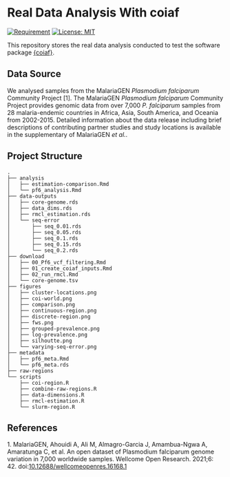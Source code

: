 <!-- README.md is generated from README.Rmd. Please edit that file -->

# Real Data Analysis With coiaf

<!-- badges: start -->

[![Requirement](https://img.shields.io/badge/requirement-coiaf-blue)](https://github.com/bailey-lab/coiaf)
[![License:
MIT](https://img.shields.io/badge/License-MIT-yellow.svg)](https://opensource.org/licenses/MIT)

<!-- badges: end -->

This repository stores the real data analysis conducted to test the
software package [{coiaf}](https://github.com/bailey-lab/coiaf).

## Data Source

We analysed samples from the MalariaGEN _Plasmodium falciparum_
Community Project \[1\]. The MalariaGEN _Plasmodium falciparum_
Community Project provides genomic data from over 7,000 _P. falciparum_
samples from 28 malaria-endemic countries in Africa, Asia, South
America, and Oceania from 2002-2015. Detailed information about the data
release including brief descriptions of contributing partner studies and
study locations is available in the supplementary of MalariaGEN _et
al._.

## Project Structure

    .
    ├── analysis
    │   ├── estimation-comparison.Rmd
    │   └── pf6_analysis.Rmd
    ├── data-outputs
    │   ├── core-genome.rds
    │   ├── data_dims.rds
    │   ├── rmcl_estimation.rds
    │   └── seq-error
    │       ├── seq_0.01.rds
    │       ├── seq_0.05.rds
    │       ├── seq_0.1.rds
    │       ├── seq_0.15.rds
    │       └── seq_0.2.rds
    ├── download
    │   ├── 00_Pf6_vcf_filtering.Rmd
    │   ├── 01_create_coiaf_inputs.Rmd
    │   ├── 02_run_rmcl.Rmd
    │   └── core-genome.tsv
    ├── figures
    │   ├── cluster-locations.png
    │   ├── coi-world.png
    │   ├── comparison.png
    │   ├── continuous-region.png
    │   ├── discrete-region.png
    │   ├── fws.png
    │   ├── grouped-prevalence.png
    │   ├── log-prevalence.png
    │   ├── silhoutte.png
    │   └── varying-seq-error.png
    ├── metadata
    │   ├── pf6_meta.Rmd
    │   └── pf6_meta.rds
    ├── raw-regions
    └── scripts
        ├── coi-region.R
        ├── combine-raw-regions.R
        ├── data-dimensions.R
        ├── rmcl-estimation.R
        └── slurm-region.R

## References

<div id="refs" class="references csl-bib-body">

<div id="ref-malariagen_open_2021" class="csl-entry">

<span class="csl-left-margin">1. </span><span
class="csl-right-inline">MalariaGEN, Ahouidi A, Ali M, Almagro-Garcia J,
Amambua-Ngwa A, Amaratunga C, et al. An open dataset of Plasmodium
falciparum genome variation in 7,000 worldwide samples. Wellcome Open
Research. 2021;6: 42.
doi:[10.12688/wellcomeopenres.16168.1](https://doi.org/10.12688/wellcomeopenres.16168.1)</span>

</div>

</div>
